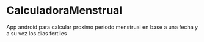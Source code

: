 # CalculadoraMenstrual
App android  para calcular proximo periodo menstrual en base a una fecha y a su vez los dias fertiles
